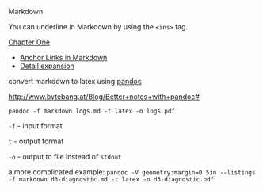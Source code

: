  Markdown

You can underline in Markdown by using the `<ins>` tag.

   <ins>Chapter One</ins>

- [Anchor Links in Markdown](https://gist.github.com/asabaylus/3071099)
- [Detail expansion](https://gist.github.com/ericclemmons/b146fe5da72ca1f706b2ef72a20ac39d)

convert markdown to latex using [pandoc](http://pandoc.org/)

http://www.bytebang.at/Blog/Better+notes+with+pandoc#

`pandoc -f markdown logs.md -t latex -o logs.pdf`

`-f` - input format

`t` - output format

`-o` - output to file instead of `stdout`

a more complicated example: `pandoc -V geometry:margin=0.5in --listings -f markdown d3-diagnostic.md -t latex -o d3-diagnostic.pdf`
